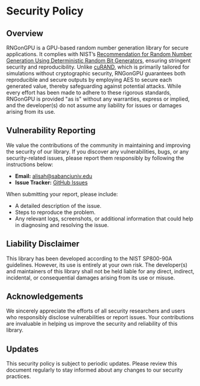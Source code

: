 # Security Policy

## Overview
RNGonGPU is a GPU-based random number generation library for secure applications. It complies with NIST’s [Recommendation for Random Number Generation Using Deterministic Random Bit Generators](https://nvlpubs.nist.gov/nistpubs/SpecialPublications/NIST.SP.800-90Ar1.pdf), ensuring stringent security and reproducibility. Unlike [cuRAND](https://docs.nvidia.com/cuda/curand/index.html), which is primarily tailored for simulations without cryptographic security, RNGonGPU guarantees both reproducible and secure outputs by employing AES to secure each generated value, thereby safeguarding against potential attacks. While every effort has been made to adhere to these rigorous standards, RNGonGPU is provided "as is" without any warranties, express or implied, and the developer(s) do not assume any liability for issues or damages arising from its use.

## Vulnerability Reporting
We value the contributions of the community in maintaining and improving the security of our library. If you discover any vulnerabilities, bugs, or any security-related issues, please report them responsibly by following the instructions below:

- **Email:** alisah@sabanciuniv.edu
- **Issue Tracker:** [GitHub Issues](https://github.com/RNGonGPU/issues)

When submitting your report, please include:
- A detailed description of the issue.
- Steps to reproduce the problem.
- Any relevant logs, screenshots, or additional information that could help in diagnosing and resolving the issue.

## Liability Disclaimer
This library has been developed according to the NIST SP800-90A guidelines. However, its use is entirely at your own risk. The developer(s) and maintainers of this library shall not be held liable for any direct, indirect, incidental, or consequential damages arising from its use or misuse.

## Acknowledgements
We sincerely appreciate the efforts of all security researchers and users who responsibly disclose vulnerabilities or report issues. Your contributions are invaluable in helping us improve the security and reliability of this library.

## Updates
This security policy is subject to periodic updates. Please review this document regularly to stay informed about any changes to our security practices.
